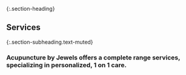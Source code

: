 ---
---
{:.section-heading}
## Services

{:.section-subheading.text-muted}
### Acupuncture by Jewels offers a complete range services, specializing in personalized, 1 on 1 care.
